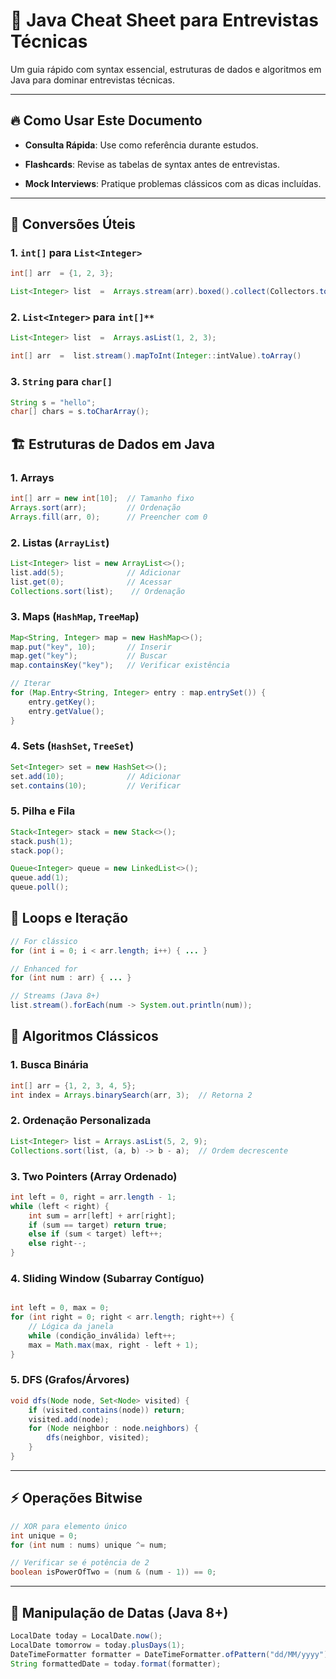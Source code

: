 
# 📘 Java Cheat Sheet para Entrevistas Técnicas

  

Um guia rápido com syntax essencial, estruturas de dados e algoritmos em Java para dominar entrevistas técnicas.

---
## 🔥 **Como Usar Este Documento**

-  **Consulta Rápida**: Use como referência durante estudos.

-  **Flashcards**: Revise as tabelas de syntax antes de entrevistas.

-  **Mock Interviews**: Pratique problemas clássicos com as dicas incluídas.

 
---
  

## 📌 **Conversões Úteis**

### **1. `int[]` para `List<Integer>`**

```java
int[] arr  = {1, 2, 3};

List<Integer> list  =  Arrays.stream(arr).boxed().collect(Collectors.toList());
```

### 2.  `List<Integer>` para `int[]**`
```java
List<Integer> list  =  Arrays.asList(1, 2, 3);

int[] arr  =  list.stream().mapToInt(Integer::intValue).toArray()
```
### **3.  `String`  para  `char[]`**
```java
String s = "hello";
char[] chars = s.toCharArray();
```

## 🏗️  **Estruturas de Dados em Java**
### **1. Arrays**
```java
int[] arr = new int[10];  // Tamanho fixo
Arrays.sort(arr);         // Ordenação
Arrays.fill(arr, 0);      // Preencher com 0
```
### **2. Listas (`ArrayList`)**
```java
List<Integer> list = new ArrayList<>();
list.add(5);              // Adicionar
list.get(0);              // Acessar
Collections.sort(list);    // Ordenação
```
### **3. Maps (`HashMap`,  `TreeMap`)**
```java
Map<String, Integer> map = new HashMap<>();
map.put("key", 10);       // Inserir
map.get("key");           // Buscar
map.containsKey("key");   // Verificar existência

// Iterar
for (Map.Entry<String, Integer> entry : map.entrySet()) {
    entry.getKey();
    entry.getValue();
}
```
### **4. Sets (`HashSet`,  `TreeSet`)**
```java
Set<Integer> set = new HashSet<>();
set.add(10);              // Adicionar
set.contains(10);         // Verificar
```
### **5. Pilha e Fila**
```java
Stack<Integer> stack = new Stack<>();
stack.push(1);
stack.pop();

Queue<Integer> queue = new LinkedList<>();
queue.add(1);
queue.poll();
```
## 🔄  **Loops e Iteração**
```java
// For clássico
for (int i = 0; i < arr.length; i++) { ... }

// Enhanced for
for (int num : arr) { ... }

// Streams (Java 8+)
list.stream().forEach(num -> System.out.println(num));
```
## 🧮  **Algoritmos Clássicos**

### **1. Busca Binária**
```java
int[] arr = {1, 2, 3, 4, 5};
int index = Arrays.binarySearch(arr, 3);  // Retorna 2
```

### **2. Ordenação Personalizada**

```java
List<Integer> list = Arrays.asList(5, 2, 9);
Collections.sort(list, (a, b) -> b - a);  // Ordem decrescente
```
### **3. Two Pointers (Array Ordenado)**
```java
int left = 0, right = arr.length - 1;
while (left < right) {
    int sum = arr[left] + arr[right];
    if (sum == target) return true;
    else if (sum < target) left++;
    else right--;
}
```
### **4. Sliding Window (Subarray Contíguo)**

```java

int left = 0, max = 0;
for (int right = 0; right < arr.length; right++) {
    // Lógica da janela
    while (condição_inválida) left++;
    max = Math.max(max, right - left + 1);
}
```
### **5. DFS (Grafos/Árvores)**

```java
void dfs(Node node, Set<Node> visited) {
    if (visited.contains(node)) return;
    visited.add(node);
    for (Node neighbor : node.neighbors) {
        dfs(neighbor, visited);
    }
}
```
----------

## ⚡  **Operações Bitwise**

```java
// XOR para elemento único
int unique = 0;
for (int num : nums) unique ^= num;

// Verificar se é potência de 2
boolean isPowerOfTwo = (num & (num - 1)) == 0;
```
----------

## 📅  **Manipulação de Datas (Java 8+)**

```java
LocalDate today = LocalDate.now();
LocalDate tomorrow = today.plusDays(1);
DateTimeFormatter formatter = DateTimeFormatter.ofPattern("dd/MM/yyyy");
String formattedDate = today.format(formatter);
```
